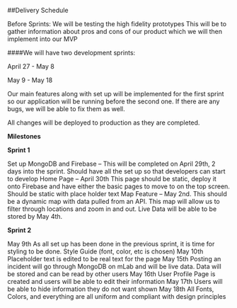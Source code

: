 ##Delivery Schedule

Before Sprints: 
We will be testing the high fidelity prototypes 
This will be to gather information about pros and cons of our product which we will then implement into our MVP

####We will have two development sprints:

April 27 - May 8

May 9 - May 18

Our main features along with set up will be implemented for the first sprint so our application will be running before the second one. If there are any bugs, we will be able to fix them as well.

All changes will be deployed to production as they are completed.


**Milestones**

**Sprint 1**

Set up MongoDB and Firebase – This will be completed on April 29th, 2 days into the sprint. Should have all the set up so that developers can start to develop
Home Page – April 30th This page should be static, deploy it onto Firebase and have either the basic pages to move to on the top screen. Should be static with place holder text
Map Feature – May 2nd. This should be a dynamic map with data pulled from an API. This map will allow us to filter through locations and zoom in and out.
Live Data will be able to be stored by May 4th. 

**Sprint 2**

May 9th As all set up has been done in the previous sprint, it is time for styling to be done. Style Guide (font, color, etc is chosen)
May 10th Placeholder text is edited to be real text for the page
May 15th Posting an incident will go through MongoDB on mLab and will be live data. Data will be stored and can be read by other users
May 16th User Profile Page is created and users will be able to edit their information
May 17th Users will be able to hide information they do not want shown
May 18th All Fonts, Colors, and everything are all uniform and compliant with design principles


